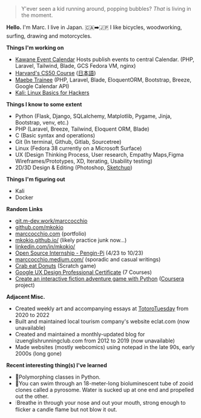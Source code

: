 >Y'ever seen a kid running around, popping bubbles? _That_ is living in the moment.

__Hello.__ I'm Marc. I live in Japan. 🇨🇦➡️🇯🇵 
I like bicycles, woodworking, surfing, drawing and motorcycles.

__Things I'm working on__
 - [Kawane Event Calendar](https://github.com/mkokio/Kawane_Events) Hosts publish events to central Calendar. (PHP, Laravel, Tailwind, Blade, GCS Fedora VM, nginx)
 - [Harvard's CS50 Course](https://pll.harvard.edu/course/cs50-introduction-computer-science) ([日本語](https://cs50.jp/))
 - [Maebe Trainee](https://maebe.jp/) (PHP, Laravel, Blade, EloquentORM, Bootstrap, Breeze, Google Calendar API)
 - [Kali: Linux Basics for Hackers](https://nostarch.com/linuxbasicsforhackers)

__Things I know to some extent__
 - Python (Flask, Django, SQLalchemy, Matplotlib, Pygame, Jinja, Bootstrap, venv, etc.)
 - PHP (Laravel, Breeze, Tailwind, Eloquent ORM, Blade)
 - C (Basic syntax and operations)
 - Git (In terminal, Github, Gitlab, Sourcetree)
 - Linux (Fedora 38 currently on a Microsoft Surface)
 - UX (Design Thinking Process, User research, Empathy Maps,Figma Wireframes/Prototypes, XD, Iterating, Usability testing)
 - 2D/3D Design & Editing (Photoshop, [Sketchup](https://coursera.org/share/2eb79a30703184c9c97dc76174842f3c))
 
__Things I'm figuring out__
 - Kali
 - Docker

__Random Links__
 - [git.m-dev.work/marccocchio](http://git.m-dev.work/marccocchio)
 - [github.com/mkokio](https://github.com/mkokio)
 - [marccocchio.com](https://www.marccocchio.com) (portfolio)
 - [mkokio.github.io/](https://mkokio.github.io/) (likely practice junk now...)
 - [linkedin.com/in/mkokio/](https://www.linkedin.com/in/mkokio/)
 - [Open Source Internship - Pengin-Pi](https://github.com/Pengin-Open-Source/pengin-pi) (4/23 to 10/23)
 - [marccocchio.medium.com/](https://marccocchio.medium.com/) (sporadic and casual writings)
 - [Crab eat Donuts](https://scratch.mit.edu/projects/879641242) (Scratch game)
 - [Google UX Design Professional Certificate](https://coursera.org/share/c77541abd0c35b1bfc6b87fd025ba15d) (7 Courses)
 - [Create an interactive fiction adventure game with Python](https://github.com/mkokio/castle_and_orc) ([Coursera](https://coursera.org/share/26c533a52121ae58bcdeeafad89f03f4) project)

<!--
__Bit More About Me__
 - Creativity is a big thing for me, from drawing silly pictures to woodworking fixtures.
 - Repairing things is the way to be, from a hole in my shoe to my old Subaru.
 - Cooking quite often is definitely the key, from mapo tofu on rice to the perfect pizza slice.
 - Bicycles equal happiness; I guarantee, from downhill-shredding thrills to winter-commute chills.
 - The ocean and sunshine will set you free, from surfing that gnarly right, to snorkeling at night. 
-->
__Adjacent Misc.__
 - Created weekly art and accompanying essays at [TotoroTuesday](https://www.instagram.com/totorotuesday/) from 2020 to 2022
 - Built and maintained local tourism company's website eclat.com (now unavailable)
 - Created and maintained a monthly-updated blog for izuenglishrunningclub.com from 2012 to 2019 (now unavailable)
 - Made websites (mostly webcomics) using notepad in the late 90s, early 2000s (long gone)

__Recent interesting thing(s) I've learned__
 - 🐍Polymorphing classes in Python.
 - 🤿You can swim through an 18-meter-long bioluminescent tube of zooid clones called a pyrosome. Water is sucked up at one end and propelled out the other.
 - 🕯Breathe in through your nose and out your mouth, strong enough to flicker a candle flame but not blow it out.
